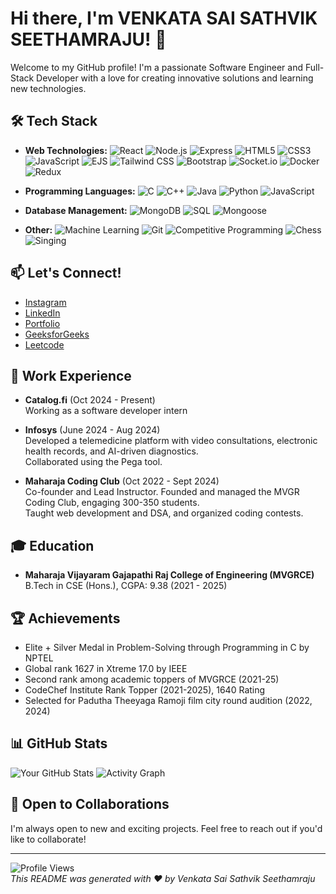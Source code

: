 # Hi there, I'm VENKATA SAI SATHVIK SEETHAMRAJU! 👋

Welcome to my GitHub profile! I'm a passionate Software Engineer and Full-Stack Developer with a love for creating innovative solutions and learning new technologies.

## 🛠️ Tech Stack

- **Web Technologies:**
  ![React](https://img.shields.io/badge/-React-61DAFB?style=flat&logo=react&logoColor=white)
  ![Node.js](https://img.shields.io/badge/-Node.js-339933?style=flat&logo=node.js&logoColor=white)
  ![Express](https://img.shields.io/badge/-Express-000000?style=flat&logo=express&logoColor=white)
  ![HTML5](https://img.shields.io/badge/-HTML5-E34F26?style=flat&logo=html5&logoColor=white)
  ![CSS3](https://img.shields.io/badge/-CSS3-1572B6?style=flat&logo=css3&logoColor=white)
  ![JavaScript](https://img.shields.io/badge/-JavaScript-F7DF1E?style=flat&logo=javascript&logoColor=black)
  ![EJS](https://img.shields.io/badge/-EJS-4F5B93?style=flat&logo=ejs&logoColor=white)
  ![Tailwind CSS](https://img.shields.io/badge/-Tailwind%20CSS-06B6D4?style=flat&logo=tailwind-css&logoColor=white)
  ![Bootstrap](https://img.shields.io/badge/-Bootstrap-7952B3?style=flat&logo=bootstrap&logoColor=white)
  ![Socket.io](https://img.shields.io/badge/-Socket.io-010101?style=flat&logo=socket.io&logoColor=white)
  ![Docker](https://img.shields.io/badge/-Docker-2496ED?style=flat&logo=docker&logoColor=white)
  ![Redux](https://img.shields.io/badge/-Redux-764ABC?style=flat&logo=redux&logoColor=white)  

- **Programming Languages:**
  ![C](https://img.shields.io/badge/-C-A8B9CC?style=flat&logo=c&logoColor=black)
  ![C++](https://img.shields.io/badge/-C%2B%2B-F34B7D?style=flat&logo=c%2B%2B&logoColor=white)
  ![Java](https://img.shields.io/badge/-Java-007396?style=flat&logo=java&logoColor=white)
  ![Python](https://img.shields.io/badge/-Python-3776AB?style=flat&logo=python&logoColor=white)
  ![JavaScript](https://img.shields.io/badge/-JavaScript-F7DF1E?style=flat&logo=javascript&logoColor=black)

- **Database Management:**
  ![MongoDB](https://img.shields.io/badge/-MongoDB-47A248?style=flat&logo=mongodb&logoColor=white)
  ![SQL](https://img.shields.io/badge/-SQL-003B57?style=flat&logo=postgresql&logoColor=white)
  ![Mongoose](https://img.shields.io/badge/-Mongoose-880000?style=flat&logo=mongoose&logoColor=white)

- **Other:**
  ![Machine Learning](https://img.shields.io/badge/-Machine%20Learning-F5A300?style=flat&logo=python&logoColor=white)
  ![Git](https://img.shields.io/badge/-Git-F05032?style=flat&logo=git&logoColor=white)
  ![Competitive Programming](https://img.shields.io/badge/-Competitive%20Programming-2D2D2D?style=flat&logo=codeforces&logoColor=white)
  ![Chess](https://img.shields.io/badge/-Chess-000000?style=flat&logo=chess&logoColor=white)
  ![Singing](https://img.shields.io/badge/-Singing-FF0000?style=flat&logo=singing&logoColor=white)

## 📫 Let's Connect!

- [Instagram](https://www.instagram.com/svssathvik7/?hl=en)
- [LinkedIn](https://www.linkedin.com/in/sathvik-svs-a76596230/)
- [Portfolio](http://sathvik-7-portfolio.onrender.com/)
- [GeeksforGeeks](https://www.geeksforgeeks.org/user/svssathvik77/)
- [Leetcode](https://leetcode.com/u/sevesasa77/)

## 💼 Work Experience

- **Catalog.fi** (Oct 2024 - Present)  
  Working as a software developer intern    
  
- **Infosys** (June 2024 - Aug 2024)  
  Developed a telemedicine platform with video consultations, electronic health records, and AI-driven diagnostics.  
  Collaborated using the Pega tool.

- **Maharaja Coding Club** (Oct 2022 - Sept 2024)  
  Co-founder and Lead Instructor. Founded and managed the MVGR Coding Club, engaging 300-350 students.  
  Taught web development and DSA, and organized coding contests.

## 🎓 Education

- **Maharaja Vijayaram Gajapathi Raj College of Engineering (MVGRCE)**  
  B.Tech in CSE (Hons.), CGPA: 9.38 (2021 - 2025)

## 🏆 Achievements

- Elite + Silver Medal in Problem-Solving through Programming in C by NPTEL
- Global rank 1627 in Xtreme 17.0 by IEEE
- Second rank among academic toppers of MVGRCE (2021-25)
- CodeChef Institute Rank Topper (2021-2025), 1640 Rating
- Selected for Padutha Theeyaga Ramoji film city round audition (2022, 2024)

## 📊 GitHub Stats

![Your GitHub Stats](https://github-readme-stats.vercel.app/api?username=svssathvik7&show_icons=true&theme=dark)
![Activity Graph](https://github-profile-summary-cards.vercel.app/api/cards/most-commit-language?username=svssathvik7&theme=dark)  


## 📅 Open to Collaborations

I'm always open to new and exciting projects. Feel free to reach out if you'd like to collaborate!

---
![Profile Views](https://komarev.com/ghpvc/?username=svssathvik7)  
*This README was generated with ❤️ by Venkata Sai Sathvik Seethamraju*
